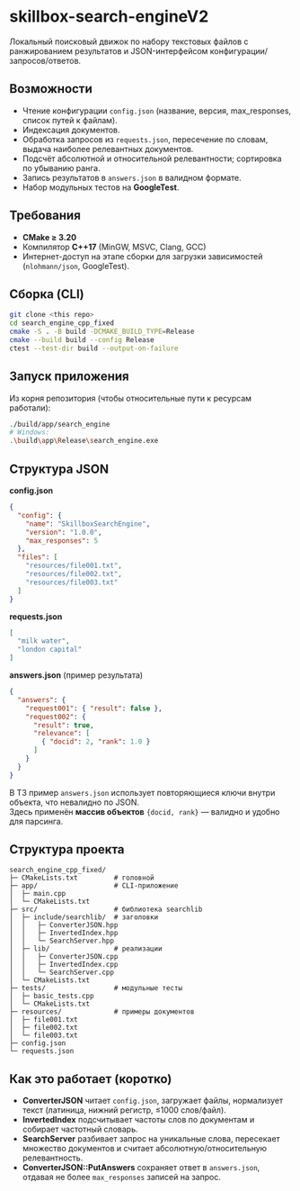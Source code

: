 # skillbox-search-engineV2
Локальный поисковый движок по набору текстовых файлов с ранжированием результатов и JSON-интерфейсом конфигурации/запросов/ответов.

## Возможности
- Чтение конфигурации `config.json` (название, версия, max_responses, список путей к файлам).
- Индексация документов.
- Обработка запросов из `requests.json`, пересечение по словам, выдача наиболее релевантных документов.
- Подсчёт абсолютной и относительной релевантности; сортировка по убыванию ранга.
- Запись результатов в `answers.json` в валидном формате.
- Набор модульных тестов на **GoogleTest**.

## Требования
- **CMake ≥ 3.20**
- Компилятор **C++17** (MinGW, MSVC, Clang, GCC)
- Интернет-доступ на этапе сборки для загрузки зависимостей (`nlohmann/json`, GoogleTest).

## Сборка (CLI)
```bash
git clone <this repo>
cd search_engine_cpp_fixed
cmake -S . -B build -DCMAKE_BUILD_TYPE=Release
cmake --build build --config Release
ctest --test-dir build --output-on-failure
```

## Запуск приложения
Из корня репозитория (чтобы относительные пути к ресурсам работали):
```bash
./build/app/search_engine
# Windows:
.\build\app\Release\search_engine.exe
```

## Структура JSON

**config.json**
```json
{
  "config": {
    "name": "SkillboxSearchEngine",
    "version": "1.0.0",
    "max_responses": 5
  },
  "files": [
    "resources/file001.txt",
    "resources/file002.txt",
    "resources/file003.txt"
  ]
}
```

**requests.json**
```json
[
  "milk water",
  "london capital"
]
```

**answers.json** (пример результата)
```json
{
  "answers": {
    "request001": { "result": false },
    "request002": {
      "result": true,
      "relevance": [
        { "docid": 2, "rank": 1.0 }
      ]
    }
  }
}
```

В ТЗ пример `answers.json` использует повторяющиеся ключи внутри объекта, что невалидно по JSON.  
Здесь применён **массив объектов** `{docid, rank}` — валидно и удобно для парсинга.

## Структура проекта
```
search_engine_cpp_fixed/
├─ CMakeLists.txt         # головной
├─ app/                   # CLI-приложение
│  ├─ main.cpp
│  └─ CMakeLists.txt
├─ src/                   # библиотека searchlib
│  ├─ include/searchlib/  # заголовки
│  │   ├─ ConverterJSON.hpp
│  │   ├─ InvertedIndex.hpp
│  │   └─ SearchServer.hpp
│  ├─ lib/                # реализации
│  │   ├─ ConverterJSON.cpp
│  │   ├─ InvertedIndex.cpp
│  │   └─ SearchServer.cpp
│  └─ CMakeLists.txt
├─ tests/                 # модульные тесты
│  ├─ basic_tests.cpp
│  └─ CMakeLists.txt
├─ resources/             # примеры документов
│  ├─ file001.txt
│  ├─ file002.txt
│  └─ file003.txt
├─ config.json
└─ requests.json
```

## Как это работает (коротко)
- **ConverterJSON** читает `config.json`, загружает файлы, нормализует текст (латиница, нижний регистр, ≤1000 слов/файл).
- **InvertedIndex** подсчитывает частоты слов по документам и собирает частотный словарь.
- **SearchServer** разбивает запрос на уникальные слова, пересекает множество документов и считает абсолютную/относительную релевантность.
- **ConverterJSON::PutAnswers** сохраняет ответ в `answers.json`, отдавая не более `max_responses` записей на запрос.

